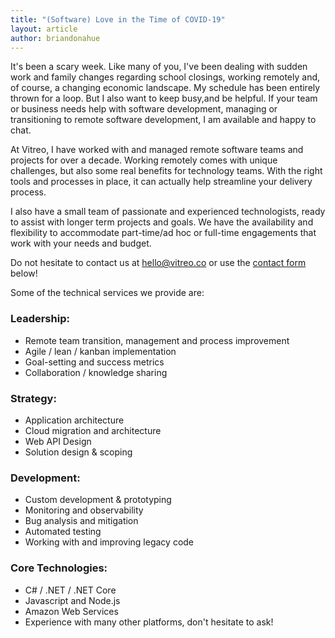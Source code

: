 ```yaml
---
title: "(Software) Love in the Time of COVID-19"
layout: article
author: briandonahue
---
```

It's been a scary week. Like many of you, I've been dealing with sudden work and family changes regarding school closings, working remotely and, of course, a changing economic landscape. My schedule has been entirely thrown for a loop. But I also want to keep busy,and be helpful. If your team or business needs help with software development, managing or transitioning to remote software development, I am available and happy to chat.

<!-- more --> 

At Vitreo, I have worked with and managed remote software teams and projects for over a decade. Working remotely comes with unique challenges, but also some real benefits for technology teams. With the right tools and processes in place, it can actually help streamline your delivery process.

I also have a small team of passionate and experienced technologists, ready to assist with longer term projects and goals. We have the availability and flexibility to accommodate part-time/ad hoc or full-time engagements that work with your needs and budget.

Do not hesitate to contact us at [hello@vitreo.co](mailto:hello@vitreo.co) or use the [contact form](#contact) below!

Some of the technical services we provide are:

### Leadership:

* Remote team transition, management and process improvement
* Agile / lean / kanban implementation
* Goal-setting and success metrics
* Collaboration / knowledge sharing

### Strategy:

* Application architecture
* Cloud migration and architecture
* Web API Design
* Solution design & scoping

### Development:

* Custom development & prototyping
* Monitoring and observability
* Bug analysis and mitigation
* Automated testing
* Working with and improving legacy code

### Core Technologies:

* C# / .NET / .NET Core
* Javascript and Node.js
* Amazon Web Services
* Experience with many other platforms, don't hesitate to ask!



